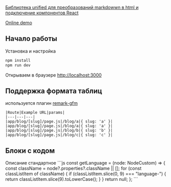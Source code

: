 [Библиотека unified для преобразований markdowwn в html и подключение компонентов React](https://mrdramm.netlify.app/posts/biblioteka-unified-dlya-preobrazovanii-markdown-v-html)

[Online demo](https://markdown-to-html-denisso.vercel.app/)

## Начало работы

Установка и настройка 

```bash
npm install
npm run dev
```

Открываем в браузере [http://localhost:3000](http://localhost:3000)


## Поддержка формата таблиц
используется плагин [remark-gfm](https://github.com/remarkjs/remark-gfm)

```
|Route|Example URL|params|
|---|---|---|
|app/blog/[slug]/page.js|/blog/a|{ slug: 'a' }|
|app/blog/[slug]/page.js|/blog/a|{ slug: 'a' }|
|app/blog/[slug]/page.js|/blog/b|{ slug: 'b' }|
|app/blog/[slug]/page.js|/blog/c|{ slug: 'c' }|
```

## Блоки с кодом
Описание стандартное
\```js
const getLanguage = (node: NodeCustom) => {
    const className = node?.properties?.className || [];
    for (const classListItem of className) {
        if (classListItem.slice(0, 9) === "language-") {
            return classListItem.slice(9).toLowerCase();
        }
    }
    return null;
};
\```



